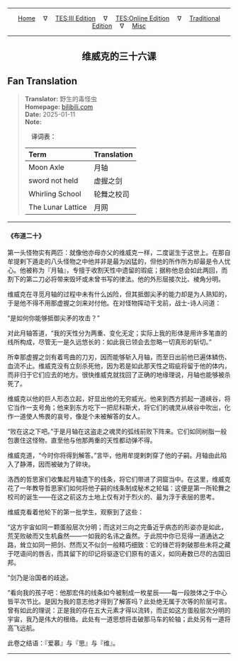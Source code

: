 
---

<!-- Jekyll Page Links -->

<center>
<a href="../../../../../../index.html">Home</a>
&emsp;&nabla;&emsp;
<a href="../../../../../index-tes3.html">TES:III Edition</a>
&emsp;&nabla;&emsp;
<a href="../../../../../index-teso.html">TES:Online Edition</a>
&emsp;&nabla;&emsp;
<a href="../../../../../index-traditional.html">Traditional Edition</a>
&emsp;&nabla;&emsp;
<a href="../../../../../index-misc.html">Misc</a>
</center>

<!-- Markdown Body Below: -->

---

<center>
<h2><span style="font-family:SimSun">维威克的三十六课</span></h2>
</center>

## Fan Translation

> __Translator:__ 野生的毒怪虫\
> __Homepage:__ [bilibili.com][1]\
> __Date:__ 2025-01-11\
> __Note:__
>
> &emsp;__译词表：__
>
> | Term              | Translation |
> |:------------------|:------------|
> | Moon Axle         | 月轴 |
> | sword not held    | 虚握之剑 |
> | Whirling School   | 轮舞之校司 |
> | The Lunar Lattice | 月网 |

[1]: https://www.bilibili.com/opus/1021092719056912400/

---

#### 《布道二十》

第一头怪物实有两匹：就像他亦母亦父的维威克一样，二度诞生于这世上。在那自牟提剌下遁走的八头怪物之中他并非是最为凶猛的，但他的所作所为却最是令人忧心。他被称为『月轴』，专擅于收割天性中遗留的瑕疵；据称他总会如此两回，而割下的第二刀必将带来毁坏或未曾书写的律法。他的外形层接次比、棱角分明。

维威克在寻觅月轴的过程中未有什么凶险，但其抵御尖矛的能力却是为人熟知的，于是他不得不用那虚握之剑来对付他。在对怪物挥动干戈前，战士-诗人问道：

“是如何你能够抵御尖矛的攻击？”

对此月轴答道，“我的天性分为两重、变化无定；实际上我的形体是用许多笔直的线所构成，尽管无一是久远悠长的：如此我已领会去忽略一切真形的斩切。”

所幸那虚握之剑有着弯曲的刀刃，因而能够斩入月轴，而至日出前他已遍体鳞伤、血流不止。维威克没有立刻杀死他，因为若是如此那天性之瑕疵将留于他的体内，而非归于它们应去的地方。很快维威克就找回了正确的地缘理说，月轴也能够被杀死了。

维威克以他的巨人形态立起，好显出他的无穷威光。他来到西方抓起一道峡谷，将它当作一支号角；他来到东方吃下一把尼科斯犬，将它们的魂灵从峡谷中吹出，化作一道使人怖畏的哀号，像是个未被解答的女人。

“败在这之下吧。”于是月轴在这盗走之魂灵的弧线前败下阵来。它们如同树脂一般包裹住这怪物，直至他与他那两重的天性都动弹不得。

维威克道，“今时你将得到解答。”言毕，他用牟提剌刺穿了他的子嗣。月轴由此陷入了静滞，因而被破为了碎块。

洛西的哲思家们收集起月轴遗下的线条，将它们带进了洞窟当中。在这里，维威克花了一年教导哲思家们如何将他子嗣的线条制成秘术之轮辐：这便是第一所轮舞之校司的诞生——在这之前这方土地上仅有对于烈火的、最为浮于表层的思考。

维威克看着他轮下的第一批学生，观察到了这些：

“这方宇宙如同一颗蛋般层次分明；而这对三向之完备近乎病态的形姿亦是如此，荒芜败破而又生机盎然——一如我的名讳之盎然。于此院中你已觅得一道通达之路，耸立如同一把剑、然而又不似剑一般精巧细致：它的锋芒将刺破那些未将之藏于呓语间的唇舌，而其留下的印记将驱逐它们原有的语义，如同寿数已尽的古国旧邦。

“剑乃是治国者的歧途。

“看向我的孩子吧：他那宏伟的线条如今被制成一枚星辰——每一段肢体之于中心皆平次节比。是因为我的意志他才得到了解答吗？此处绝无属于次等的阶层可言。曾有如此的理说：正是我的存在五大元素才得以流转，而正如这方蛋般层次分明的宇宙，我乃是伟大的根络。此处有一道思想将击破那马车的轮轴；此处另有一道将高飞远航。

此卷之结语：『爱慕』与『思』与『维』。

---
